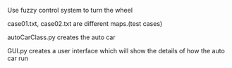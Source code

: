 Use fuzzy control system to turn the wheel

case01.txt, case02.txt are different maps.(test cases)

autoCarClass.py creates the auto car

GUI.py creates a user interface which will show the details of how the auto car run
